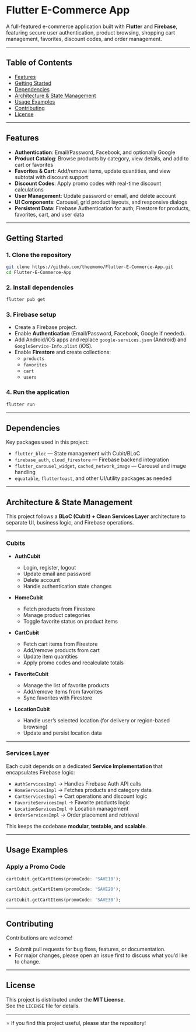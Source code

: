 # Flutter E-Commerce App

A full-featured e-commerce application built with **Flutter** and **Firebase**, featuring secure user authentication, product browsing, shopping cart management, favorites, discount codes, and order management.

---

## Table of Contents

- [Features](#features)  
- [Getting Started](#getting-started)  
- [Dependencies](#dependencies)  
- [Architecture & State Management](#architecture--state-management)  
- [Usage Examples](#usage-examples)  
- [Contributing](#contributing)  
- [License](#license)

---

## Features

- **Authentication**: Email/Password, Facebook, and optionally Google  
- **Product Catalog**: Browse products by category, view details, and add to cart or favorites  
- **Favorites & Cart**: Add/remove items, update quantities, and view subtotal with discount support  
- **Discount Codes**: Apply promo codes with real-time discount calculations  
- **User Management**: Update password or email, and delete account  
- **UI Components**: Carousel, grid product layouts, and responsive dialogs  
- **Persistent Data**: Firebase Authentication for auth; Firestore for products, favorites, cart, and user data  

---

## Getting Started

### 1. Clone the repository

```bash
git clone https://github.com/theemomo/Flutter-E-Commerce-App.git
cd Flutter-E-Commerce-App
```

### 2. Install dependencies

```bash
flutter pub get
```

### 3. Firebase setup

- Create a Firebase project.  
- Enable **Authentication** (Email/Password, Facebook, Google if needed).  
- Add Android/iOS apps and replace `google-services.json` (Android) and `GoogleService-Info.plist` (iOS).  
- Enable **Firestore** and create collections:  
  - `products`  
  - `favorites`  
  - `cart`  
  - `users`  

### 4. Run the application

```bash
flutter run
```

---

## Dependencies

Key packages used in this project:

- `flutter_bloc` — State management with Cubit/BLoC  
- `firebase_auth`, `cloud_firestore` — Firebase backend integration  
- `flutter_carousel_widget`, `cached_network_image` — Carousel and image handling  
- `equatable`, `fluttertoast`, and other UI/utility packages as needed  

---

## Architecture & State Management

This project follows a **BLoC (Cubit) + Clean Services Layer** architecture to separate UI, business logic, and Firebase operations.  

---

### Cubits

- **AuthCubit**  
  - Login, register, logout  
  - Update email and password  
  - Delete account  
  - Handle authentication state changes  

- **HomeCubit**  
  - Fetch products from Firestore  
  - Manage product categories  
  - Toggle favorite status on product items  

- **CartCubit**  
  - Fetch cart items from Firestore  
  - Add/remove products from cart  
  - Update item quantities  
  - Apply promo codes and recalculate totals  

- **FavoriteCubit**  
  - Manage the list of favorite products  
  - Add/remove items from favorites  
  - Sync favorites with Firestore  

- **LocationCubit**  
  - Handle user’s selected location (for delivery or region-based browsing)  
  - Update and persist location data  

---

### Services Layer

Each cubit depends on a dedicated **Service Implementation** that encapsulates Firebase logic:

- `AuthServicesImpl` → Handles Firebase Auth API calls  
- `HomeServicesImpl` → Fetches products and category data  
- `CartServicesImpl` → Cart operations and discount logic  
- `FavoriteServicesImpl` → Favorite products logic  
- `LocationServicesImpl` → Location management  
- `OrderServicesImpl` → Order placement and retrieval  

This keeps the codebase **modular, testable, and scalable**.


---

## Usage Examples

### Apply a Promo Code

```dart
cartCubit.getCartItems(promoCode: 'SAVE10');
```
```dart
cartCubit.getCartItems(promoCode: 'SAVE20');
```
```dart
cartCubit.getCartItems(promoCode: 'SAVE30');
```

---

## Contributing

Contributions are welcome!  
- Submit pull requests for bug fixes, features, or documentation.  
- For major changes, please open an issue first to discuss what you’d like to change.  

---

## License

This project is distributed under the **MIT License**.  
See the `LICENSE` file for details.  

---

⭐ If you find this project useful, please star the repository!

